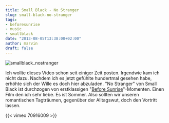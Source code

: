 ```yaml
---
title: Small Black - No Stranger
slug: small-black-no-stranger
tags:
- beforesunrise
- music
- smallblack
date: "2013-08-05T13:38:00+02:00"
author: marvin
draft: false
---
```

![smallblack_nostranger](/images/smallblack_nostranger.jpg)

Ich wollte dieses Video schon seit einiger Zeit posten. Irgendwie kam
ich nicht dazu. Nachdem ich es jetzt gefühlte hundertmal gesehen habe,
erhöhte sich der Wille es doch hier abzuladen. "No Stranger" von Small
Black ist durchzogen von erstklassigen "[Before
Sunrise](https://de.wikipedia.org/wiki/Before_Sunrise)"-Momenten. Einen
Film den ich sehr liebe. Es ist Sommer. Also sollten wir unseren
romantischen Tagträumen, gegenüber der Alltagswut, doch den Vortritt
lassen.

{{< vimeo 70916009 >}}